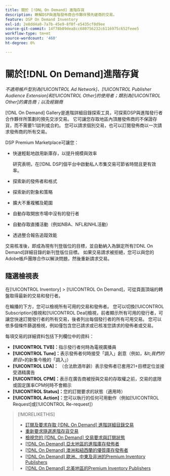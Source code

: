 ```yaml
---
title: 關於 [!DNL On Demand] 進階存貨
description: 瞭解DSP與進階發佈商合作夥伴預先磋商的交易。
feature: DSP On Demand Inventory
exl-id: 2e8dd4a0-7a7b-45e9-8f0f-e5435cf0d9ee
source-git-commit: 14f78b89dea8cc680756232c6116975c652feee5
workflow-type: tm+mt
source-wordcount: '460'
ht-degree: 0%

---
```


# 關於[!DNL On Demand]進階存貨

*不適用帳戶型別為[!UICONTROL Ad Network]、[!UICONTROL Publisher Audience Extension]和[!UICONTROL Other]的使用者；類別為[!UICONTROL Other]的廣告商；以及經銷商*

[!DNL On Demand] Gallery是進階詳細目錄探索工具，可探索DSP與進階發行者合作夥伴所策劃的預先交涉交易。 它可讓您存取地區內頂層發佈商的不保證存貨，而不需要1:1談判或合約。 您可以請求個別交易，也可以訂閱發佈商以一次請求發佈商的所有交易。

DSP Premium Marketplace可讓您：

* 快速輕鬆地啟用新庫存，以提升規模與效率

  研究表明，在[!DNL DSP]個平台中啟動私人市集交易可節省時間且更有效率。

* 探索新的發佈者和格式

* 探索新的對象和策略

* 擴大不重複觸及範圍

* 自動存取開放市場中沒有的發行者

* 自動存取直播活動（例如NBA、NFL和NHL活動）

* 透過整合報告追蹤效能

交易核准後，即成為現有刊登版位的目標，並自動納入為鎖定所有[!DNL On Demand]詳細目錄的新刊登版位目標。 如果交易請求被拒絕，您可以與您的Adobe帳戶團隊合作以解決問題，然後重新請求交易。

## 隨選檢視表

在[!UICONTROL Inventory] > [!UICONTROL On Demand]，可從頁面頂端的轉盤取得最新的交易和發行者<!-- how recent? -->。

在輪播的下方，您可以檢視所有可用的交易和發佈者。 您可以切換[!UICONTROL Subscription]檢視和[!UICONTROL Deal]檢視，前者顯示所有可用的發行者，可讓您快速訂閱發行者的所有交易，後者列出每個發行者的所有可用交易。 您可以依多個條件篩選檢視，例如僅包含您已請求或已核准您請求的發佈者或交易。

每項交易的詳細資料包括下列欄位中的資料：

* **[!UICONTROL TVB]：**&#x200B;指示發行者何時為電視廣播員
* **[!UICONTROL Tune]：**&#x200B;表示發佈者何時接受「調入」創意（例如，\&lt;*我們的節目*\>的新集今晚的「調入」）
* **[!UICONTROL LDA]：** （合法飲酒年齡）表示發佈者已套用21+目標定位並接受酒精廣告
* **[!UICONTROL CPM]：**&#x200B;表示在廣告商被授與交易的存取權之前，交易的底限或固定匯率CPM何時不會顯示
* **[!UICONTROL Status]：**&#x200B;您的訂閱要求的狀態（適用時）
* **[!UICONTROL Action]：**&#x200B;您可以執行的任何可用動作（例如[!UICONTROL Request]或[!UICONTROL Re-request]）

>[!MORELIKETHIS]
>
>* [訂閱及要求存取 [!DNL On Demand] 進階詳細目錄交易](on-demand-inventory-subscribe.md)
>* [重新要求隨選進階存貨交易](on-demand-inventory-rerequest.md)
>* [檢視您的 [!DNL On Demand] 交易要求與訂閱狀態](on-demand-inventory-view-status.md)
>* [[!DNL On Demand] 亞太地區的進階庫存發佈者](on-demand-inventory-publishers-apac.md)
>* [[!DNL On Demand] 澳洲和紐西蘭的優質庫存發佈者](on-demand-inventory-publishers-anz.md)
>* [[!DNL On Demand] 歐洲、中東及非洲的Premium Inventory Publishers](on-demand-inventory-publishers-emea.md)
>* [[!DNL On Demand] 北美地區的Premium Inventory Publishers](on-demand-inventory-publishers-na.md)
